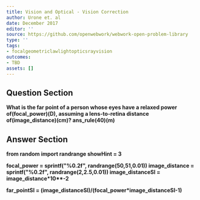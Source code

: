 ```yaml
---
title: Vision and Optical - Vision Correction
author: Urone et. al
date: December 2017
editor: ''
source: https://github.com/openwebwork/webwork-open-problem-library
type: ''
tags:
- focalgeometriclawlightopticsrayvision
outcomes:
- TBD
assets: []
---
```


## Question Section 

<b>
What is the far point of a person whose eyes have a relaxed power of(focal_power)(D), assuming a lens-to-retina distance of(image_distance)(cm)?
ans_rule(40)(m)



## Answer Section

from random import randrange
showHint = 3

focal_power = sprintf("%0.2f", randrange(50,51,0.01))
image_distance = sprintf("%0.2f", randrange(2,2.5,0.01))
image_distanceSI = image_distance*10**-2

far_pointSI = (image_distanceSI)/(focal_power*image_distanceSI-1)